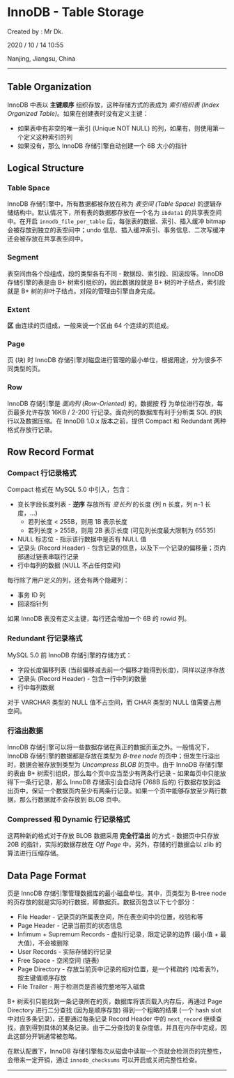 # InnoDB - Table Storage

Created by : Mr Dk.

2020 / 10 / 14 10:55

Nanjing, Jiangsu, China

---

## Table Organization

InnoDB 中表以 **主键顺序** 组织存放，这种存储方式的表成为 *索引组织表 (Index Organized Table)*。如果在创建表时没有定义主键：

* 如果表中有非空的唯一索引 (Unique NOT NULL) 的列，如果有，则使用第一个定义这种索引的列
* 如果没有，那么 InnoDB 存储引擎自动创建一个 6B 大小的指针

## Logical Structure

### Table Space

InnoDB 存储引擎中，所有数据都被存放在称为 *表空间 (Table Space)* 的逻辑存储结构中。默认情况下，所有表的数据都存放在一个名为 `ibdata1` 的共享表空间中。在开启 `innodb_file_per_table` 后，每张表的数据、索引、插入缓冲 bitmap 会被存放到独立的表空间中；undo 信息、插入缓冲索引、事务信息、二次写缓冲还会被存放在共享表空间中。

### Segment

表空间由各个段组成，段的类型各有不同 - 数据段、索引段、回滚段等。InnoDB 存储引擎的表是由 B+ 树索引组织的，因此数据段就是 B+ 树的叶子结点，索引段就是 B+ 树的非叶子结点。对段的管理由引擎自身完成。

### Extent

**区** 由连续的页组成，一般来说一个区由 64 个连续的页组成。

### Page

页 (块) 时 InnoDB 存储引擎对磁盘进行管理的最小单位，根据用途，分为很多不同类型的页。

### Row

InnoDB 存储引擎是 *面向列 (Row-Oriented)* 的，数据按 **行** 为单位进行存放，每页最多允许存放 16KB / 2-200 行记录。面向列的数据库有利于分析类 SQL 的执行以及数据压缩。在 InnoDB 1.0.x 版本之前，提供 Compact 和 Redundant 两种格式存放行记录。

## Row Record Format

### Compact 行记录格式

Compact 格式在 MySQL 5.0 中引入，包含：

* 变长字段长度列表 - **逆序** 存放所有 *变长列* 的长度 (列 n 长度，列 n-1 长度，...)
  * 若列长度 < 255B，则用 1B 表示长度
  * 若列长度 > 255B，则用 2B 表示长度 (可见列长度最大限制为 65535)
* NULL 标志位 - 指示该行数据中是否有 NULL 值
* 记录头 (Record Header) - 包含记录的信息，以及下一个记录的偏移量；页内部通过链表串联行记录
* 行中每列的数据 (NULL 不占任何空间)

每行除了用户定义的列，还会有两个隐藏列：

* 事务 ID 列
* 回滚指针列

如果 InnoDB 表没有定义主键，每行还会增加一个 6B 的 rowid 列。

### Redundant 行记录格式

MySQL 5.0 前 InnoDB 存储引擎的存储方式：

* 字段长度偏移列表 (当前偏移减去前一个偏移才能得到长度)，同样以逆序存放
* 记录头 (Record Header) - 包含一行中列的数量
* 行中每列数据

对于 VARCHAR 类型的 NULL 值不占空间，而 CHAR 类型的 NULL 值需要占用空间。

### 行溢出数据

InnoDB 存储引擎可以将一些数据存储在真正的数据页面之外。一般情况下，InnoDB 存储引擎的数据都是存放在类型为 *B-tree node* 的页中；但发生行溢出时，数据会被存放到类型为 *Uncompress BLOB* 的页中。由于 InnoDB 存储引擎的表由 B+ 树索引组织，那么每个页中应当至少有两条行记录 - 如果每页中只能放得下一条行记录，那么 InnoDB 存储索引会自动将 (768B 后的) 行数据存放到溢出页中，保证一个数据页内至少有两条行记录。如果一个页中能够存放至少两行数据，那么行数据就不会存放到 BLOB 页中。

### Compressed 和 Dynamic 行记录格式

这两种新的格式对于存放 BLOB 数据采用 **完全行溢出** 的方式 - 数据页中只存放 20B 的指针，实际的数据存放在 *Off Page* 中。另外，存储的行数据会以 zlib 的算法进行压缩存储。

## Data Page Format

页是 InnoDB 存储引擎管理数据库的最小磁盘单位。其中，页类型为 B-tree node 的页存放的就是实际的行数据，即数据页。数据页包含以下七个部分：

* File Header - 记录页的所属表空间，所在表空间中的位置，校验和等
* Page Header - 记录当前页的状态信息
* Infimum + Supremum Records - 虚拟行记录，限定记录的边界 (最小值 + 最大值)，不会被删除
* User Records - 实际存储的行记录
* Free Space - 空闲空间 (链表)
* Page Directory - 存放当前页中记录的相对位置，是一个稀疏的 (哈希表?)，按主键值顺序存放
* File Trailer - 用于检测页是否被完整地写入磁盘

B+ 树索引只能找到一条记录所在的页，数据库将该页载入内存后，再通过 Page Directory 进行二分查找 (因为是顺序存放) 得到一个粗略的结果 (一个 hash slot 中对应多条记录)，还要通过每条记录 Record Header 中的 `next_record` 继续查找，直到得到具体的某条记录。由于二分查找的复杂度低，并且在内存中完成，因此这部分开销通常被忽略。

在默认配置下，InnoDB 存储引擎每次从磁盘中读取一个页就会检测页的完整性，会带来一定开销，通过 `innodb_checksums` 可以开启或关闭完整性检查。

---

